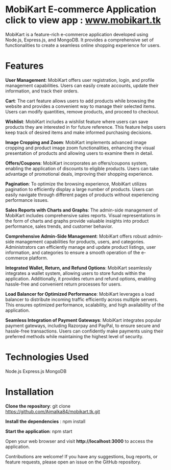 
# MobiKart E-commerce Application     click to view app : www.mobikart.tk
MobiKart is a feature-rich e-commerce application developed using Node.js, Express.js, and MongoDB. It provides a comprehensive set of functionalities to create a seamless online shopping experience for users.

# Features
**User Management**: MobiKart offers user registration, login, and profile management capabilities. Users can easily create accounts, update their information, and track their orders.

**Cart**: The cart feature allows users to add products while browsing the website and provides a convenient way to manage their selected items. Users can modify quantities, remove products, and proceed to checkout.

**Wishlist**: MobiKart includes a wishlist feature where users can save products they are interested in for future reference. This feature helps users keep track of desired items and make informed purchasing decisions.

**Image Cropping and Zoom**: MobiKart implements advanced image cropping and product image zoom functionalities, enhancing the visual presentation of products and allowing users to examine them in detail.

**Offers/Coupons**: MobiKart incorporates an offers/coupons system, enabling the application of discounts to eligible products. Users can take advantage of promotional deals, improving their shopping experience.

**Pagination**: To optimize the browsing experience, MobiKart utilizes pagination to efficiently display a large number of products. Users can easily navigate through different pages of products without experiencing performance issues.

**Sales Reports with Charts and Graphs**: The admin-side management of MobiKart includes comprehensive sales reports. Visual representations in the form of charts and graphs provide valuable insights into product performance, sales trends, and customer behavior.

**Comprehensive Admin-Side Management**: MobiKart offers robust admin-side management capabilities for products, users, and categories. Administrators can efficiently manage and update product listings, user information, and categories to ensure a smooth operation of the e-commerce platform.

**Integrated Wallet, Return, and Refund Options**: MobiKart seamlessly integrates a wallet system, allowing users to store funds within the application. Additionally, it provides return and refund options, enabling hassle-free and convenient return processes for users.

**Load Balancer for Optimized Performance**: MobiKart leverages a load balancer to distribute incoming traffic efficiently across multiple servers. This ensures optimized performance, scalability, and high availability of the application.

**Seamless Integration of Payment Gateways**: MobiKart integrates popular payment gateways, including Razorpay and PayPal, to ensure secure and hassle-free transactions. Users can confidently make payments using their preferred methods while maintaining the highest level of security.

# Technologies Used
Node.js
Express.js
MongoDB


# Installation

**Clone the repository**: git clone https://github.com/Ajmalka84/mobikart.tk.git

**Install the dependencies** : npm install

**Start the application**: npm start

Open your web browser and visit **http://localhost:3000** to access the application.

Contributions are welcome! If you have any suggestions, bug reports, or feature requests, please open an issue on the GitHub repository.
